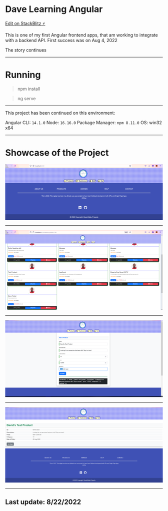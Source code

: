 # Dave Learning Angular

[Edit on StackBlitz ⚡️](https://stackblitz.com/edit/angular-yhby7p)

This is one of my first Angular frontend apps, that am working to integrate with a backend API. First success was on Aug 4, 2022

The story continues
___

# Running
> npm install

> ng serve

___

This project has been continued on this environment:

Angular CLI: `14.1.0`
Node: `16.16.0`
Package Manager: `npm 8.11.0`
OS: win32 x64

___

# Showcase of the Project

![Home Page.](/images/Angular_1.png "Home page, currently blank")
___

![Product List.](/images/Angular_2.png "List of Products")

___

![Adding a Product .](/images/Angular_4.png "Product add UI ")

___

![Product View.](/images/Angular_5.png "Product View")

___
## Last update: 8/22/2022



